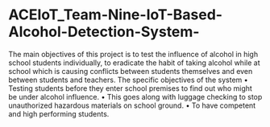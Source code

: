 # ACEIoT_Team-Nine-IoT-Based-Alcohol-Detection-System-

The main objectives of this project is to test the influence of alcohol in high school students individually, to eradicate the habit of taking alcohol while at school which is causing conflicts between students themselves and even between students and teachers. 
The specific objectives of the system
•	Testing students before they enter school premises to find out who might be under alcohol influence.
•	This goes along with luggage checking to stop unauthorized hazardous materials on school ground.
•	To have competent and high performing students.

